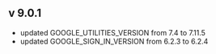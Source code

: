 
## v 9.0.1
* updated GOOGLE_UTILITIES_VERSION from 7.4 to 7.11.5
* updated GOOGLE_SIGN_IN_VERSION from 6.2.3 to 6.2.4